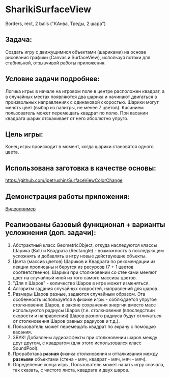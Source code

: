 # SharikiSurfaceView #
Borders, rect, 2 balls ("КАнва, Треды, 2 шара")

## Задача: ##
Создать игру с движущимися объектами (шариками) на основе рисования графики (Canvas и SurfaceView), используя потоки для стабильной, отзывчивой работы приложения.

## Условие задачи подробнее: ##
Логика игры: в начале на игровом поле в центре расположен квадрат, а в случайных местах появляются два шарика и начинают двигаться в произвольных направлениях 
с одинаковой скоростью. Шарики могут менять цвет (выбор из палитры, не менее 7 цветов). Касанием пользователь может перемещать квадрат по полю.  При касании квадрата шарик отскакивает от него абсолютно упруго. 

## Цель игры: ## 
Конец игры происходит в момент, когда шарики становятся одного цвета.

## Использована заготовка в качестве основы: ##
https://github.com/ipetrushin/SurfaceViewColorChange

## Демонстрация работы приложения: ##
[Видеопример](https://github.com/Dmitry-Serebrennikov/SharikiSurfaceView/blob/master/Ballshoi_primer.mp4)
## Реализованы базовый функционал + варианты усложнения (доп. задачи): ##

1.  Абстрактный класс GeometricObject, откуда наследуются классы Шарика (Ball) и Квадрата (Rectangle) - возможность в последующем усложнять и добавлять в игру новые действующие объекты.
2.  Цвета (массив цветов) Шариков и Квадрата по рекомендации из лекции прописаны и берутся из ресурсов (7 + 1 цветов соответственно). Шарики при столкновении со стенками меняют цвет на случайный иной из того самого массива цветов.
3.  "Для n Шаров" - количество Шаров в игре может изменяться.
4.  Алгоритм задания случайных скоростей, направлений для шаров. 
5.  Размеры Шаров разные, задаются случайным образом. Эта особенность используется в физике игры - соблюдается упругое столкновение Шаров, в законе сохранения энергии вместо масс используются радиусы Шаров (т.е. столкновения (впоследствии скорости и направления) Шаров разного радиуса будут отличаться от столкновения Шаров равных радиусов и т.д.). 
6.  Пользователь может перемещать квадрат по экрану с помощью касания.
7.  ЗВУК! Добавлены аудиоэффекты при столкновении шаров между друг другом, с квадратом (для этого использовался класс SoundPool).
8.  Проработана **разная** физика столкновения и отталкивания между **разными** объектами (стена - мяч, квадрат - мяч, мяч - мяч).
9.  Определение конца игры, Пользователь может начать игру сначала, так сказать, с чистого листа, квадрата и двух шаров. 
